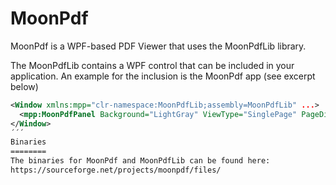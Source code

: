 MoonPdf
=======

MoonPdf is a WPF-based PDF Viewer that uses the MoonPdfLib library.

The MoonPdfLib contains a WPF control that can be included in your application.
An example for the inclusion is the MoonPdf app (see excerpt below)
```xml
<Window xmlns:mpp="clr-namespace:MoonPdfLib;assembly=MoonPdfLib" ...>
  <mpp:MoonPdfPanel Background="LightGray" ViewType="SinglePage" PageDisplay="ContinuousPages" PageBorderThickness="0,2,4,2" AllowDrop="True"/>
</Window>
´´´
Binaries
========
The binaries for MoonPdf and MoonPdfLib can be found here:
https://sourceforge.net/projects/moonpdf/files/
